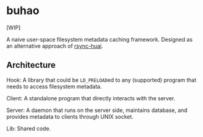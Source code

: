 # buhao

[WIP]

A naive user-space filesystem metadata caching framework.
Designed as an alternative approach of [rsync-huai](https://github.com/tuna/rsync/blob/master/README-huai.md).

## Architecture

Hook: A library that could be `LD_PRELOAD`ed to any (supported) program that needs to access filesystem metadata.

Client: A standalone program that directly interacts with the server.

Server: A daemon that runs on the server side, maintains database, and provides metadata to clients through UNIX socket.

Lib: Shared code.
